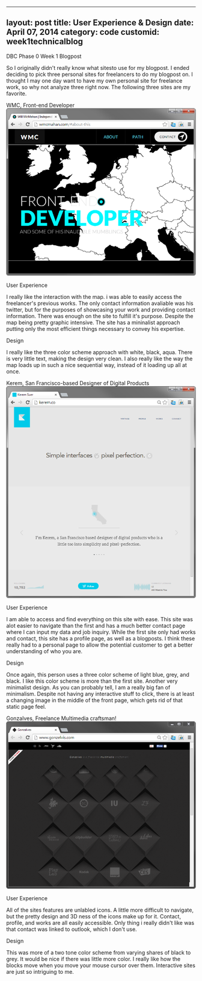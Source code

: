 
---
layout: post
title: User Experience & Design
date: April 07, 2014
category: code
customid: week1technicalblog
---

DBC Phase 0 Week 1 Blogpost

So I originally didn't really know what sitesto use for my blogpost. I ended deciding to pick three personal sites for freelancers to do my blogpost on. I thought I may one day want to have my own personal site for freelance work, so why not analyze three right now. The following three sites are my favorite.

WMC, Front-end Developer
![alt tag](/unit1_projects/images/site1.png?raw=true)

User Experience

I really like the interaction with the map. i was able to easily access the freelancer's previous works. The only contact information avaliable was his twitter, but for the purposes of showcasing your work and providing contact information. There was enough on the site to fulfill it's purpose. Despite the map being pretty graphic intensive. The site has a mininalist approach putting only the most efficient things necessary to convey his expertise.

Design

I really like the three color scheme approach with white, black, aqua. There is very little text, making the design very clean. I also really like the way the map loads up in such a nice sequential way, instead of it loading up all at once.

Kerem, San Francisco-based Designer of Digital Products
![alt tag](/unit1_projects/images/site2.png?raw=true)

User Experience

I am able to access and find everything on this site with ease. This site was alot easier to navigate than the first and has a much better contact page where I can input my data and job inquiry. While the first site only had works and contact, this site has a profile page, as well as a blogposts. I think these really had to a personal page to allow the potential customer to get a better understanding of who you are.

Design

Once again, this person uses a three color scheme of light blue, grey, and black. I like this color scheme is more than the first site. Another very minimalist design. As you can probably tell, I am a really big fan of minimalism. Despite not having any interactive stuff to click, there is at least a changing image in the middle of the front page, which gets rid of that static page feel.

Gonzalves, Freelance Multimedia craftsman!
![alt tag](/unit1_projects/images/site3.png?raw=true)

User Experience

All of the sites features are unlabled icons. A little more difficult to navigate, but the pretty design and 3D ness of the icons make up for it. Contact, profile, and works are all easily accessible. Only thing i really didn't like was that contact was linked to outlook, which I don't use.

Design

This was more of a two tone color scheme from varying shares of black to grey. It would be nice if there was little more color. I really like how the blocks move when you move your mouse cursor over them. Interactive sites are just so intriguing to me.

